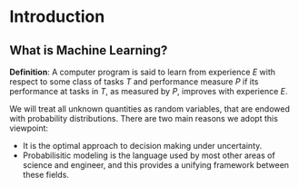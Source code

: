 # Introduction

## What is Machine Learning?

**Definition**: A computer program is said to learn from experience $E$ with respect to some class of tasks $T$ and performance measure $P$ if its performance at tasks in $T$, as measured by $P$, improves with experience $E$.

We will treat all unknown quantities as random variables, that are endowed with probability distributions. There are two main reasons we adopt this viewpoint:

- It is the optimal approach to decision making under uncertainty.
- Probabilisitic modeling is the language used by most other areas of science and engineer, and this provides a unifying framework between these fields.
